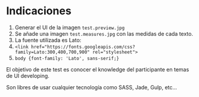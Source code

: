 # Indicaciones

1. Generar el UI de la imagen `test.preview.jpg`
2. Se añade una imagen `test.measures.jpg` con las medidas de cada texto.
3. La fuente utilizada es Lato:
4. `<link href="https://fonts.googleapis.com/css?family=Lato:300,400,700,900" rel="stylesheet">
`
5. `body {font-family: 'Lato', sans-serif;}`

El objetivo de este test es conocer el knowledge del participante en temas de UI developing.

Son libres de usar cualquier tecnología como SASS, Jade, Gulp, etc...

